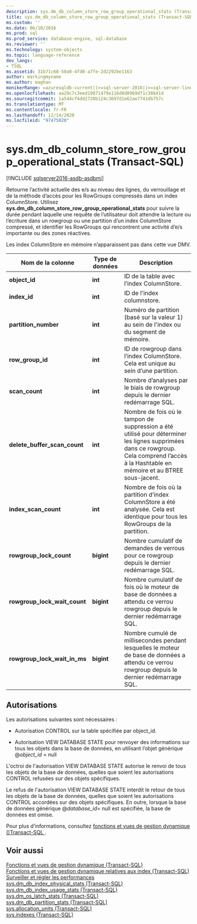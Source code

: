 ```yaml
---
description: sys.dm_db_column_store_row_group_operational_stats (Transact-SQL)
title: sys.dm_db_column_store_row_group_operational_stats (Transact-SQL) | Microsoft Docs
ms.custom: ''
ms.date: 06/10/2016
ms.prod: sql
ms.prod_service: database-engine, sql-database
ms.reviewer: ''
ms.technology: system-objects
ms.topic: language-reference
dev_langs:
- TSQL
ms.assetid: 31b71c68-50a0-4fd8-a7fe-2d2292be1163
author: markingmyname
ms.author: maghan
monikerRange: =azuresqldb-current||>=sql-server-2016||>=sql-server-linux-2017||=azuresqldb-mi-current
ms.openlocfilehash: aa29c7c3eed19871479e116d8d8969d71c38641d
ms.sourcegitcommit: 1a544cf4dd2720b124c3697d1e62ae7741db757c
ms.translationtype: MT
ms.contentlocale: fr-FR
ms.lasthandoff: 12/14/2020
ms.locfileid: "97475020"
---
```

# <a name="sysdm_db_column_store_row_group_operational_stats-transact-sql"></a>sys.dm_db_column_store_row_group_operational_stats (Transact-SQL)

[!INCLUDE [sqlserver2016-asdb-asdbmi](../../includes/applies-to-version/sqlserver2016-asdb-asdbmi.md)]

  Retourne l’activité actuelle des e/s au niveau des lignes, du verrouillage et de la méthode d’accès pour les RowGroups compressés dans un index ColumnStore. Utilisez **sys.dm_db_column_store_row_group_operational_stats** pour suivre la durée pendant laquelle une requête de l’utilisateur doit attendre la lecture ou l’écriture dans un rowgroup ou une partition d’un index ColumnStore compressé, et identifier les RowGroups qui rencontrent une activité d’e/s importante ou des zones réactives.  
  
 Les index ColumnStore en mémoire n’apparaissent pas dans cette vue DMV.  
 
 
|Nom de la colonne|Type de données|Description|  
|-----------------|---------------|-----------------|  
|**object_id**|**int**|ID de la table avec l’index ColumnStore.|  
|**index_id**|**int**|ID de l'index columnstore.|  
|**partition_number**|**int**|Numéro de partition (basé sur la valeur 1) au sein de l'index ou du segment de mémoire.|  
|**row_group_id**|**int**|ID de rowgroup dans l’index ColumnStore. Cela est unique au sein d’une partition.|  
|**scan_count**|**int**|Nombre d’analyses par le biais de rowgroup depuis le dernier redémarrage SQL.|  
|**delete_buffer_scan_count**|**int**|Nombre de fois où le tampon de suppression a été utilisé pour déterminer les lignes supprimées dans ce rowgroup. Cela comprend l’accès à la Hashtable en mémoire et au BTREE sous-jacent.|  
|**index_scan_count**|**int**|Nombre de fois où la partition d’index ColumnStore a été analysée. Cela est identique pour tous les RowGroups de la partition.|  
|**rowgroup_lock_count**|**bigint**|Nombre cumulatif de demandes de verrous pour ce rowgroup depuis le dernier redémarrage SQL.|  
|**rowgroup_lock_wait_count**|**bigint**|Nombre cumulatif de fois où le moteur de base de données a attendu ce verrou rowgroup depuis le dernier redémarrage SQL.|  
|**rowgroup_lock_wait_in_ms**|**bigint**|Nombre cumulé de millisecondes pendant lesquelles le moteur de base de données a attendu ce verrou rowgroup depuis le dernier redémarrage SQL.|  
  
## <a name="permissions"></a>Autorisations  
 Les autorisations suivantes sont nécessaires :  
  
-   Autorisation CONTROL sur la table spécifiée par object_id.  
  
-   Autorisation VIEW DATABASE STATE pour renvoyer des informations sur tous les objets dans la base de données, en utilisant l’objet générique @*object_id* = null  
  
 L'octroi de l'autorisation VIEW DATABASE STATE autorise le renvoi de tous les objets de la base de données, quelles que soient les autorisations CONTROL refusées sur des objets spécifiques.  
  
 Le refus de l'autorisation VIEW DATABASE STATE interdit le retour de tous les objets de la base de données, quelles que soient les autorisations CONTROL accordées sur des objets spécifiques. En outre, lorsque la base de données générique @*database_id*= null est spécifiée, la base de données est omise.  
  
 Pour plus d’informations, consultez [fonctions et vues de gestion dynamique &#40;&#41;Transact-SQL ](~/relational-databases/system-dynamic-management-views/system-dynamic-management-views.md).  
  
## <a name="see-also"></a>Voir aussi  
 [Fonctions et vues de gestion dynamique &#40;Transact-SQL&#41;](~/relational-databases/system-dynamic-management-views/system-dynamic-management-views.md)   
 [Fonctions et vues de gestion dynamique relatives aux index &#40;Transact-SQL&#41;](../../relational-databases/system-dynamic-management-views/index-related-dynamic-management-views-and-functions-transact-sql.md)   
 [Surveiller et régler les performances](../../relational-databases/performance/monitor-and-tune-for-performance.md)   
 [sys.dm_db_index_physical_stats &#40;Transact-SQL&#41;](../../relational-databases/system-dynamic-management-views/sys-dm-db-index-physical-stats-transact-sql.md)   
 [sys.dm_db_index_usage_stats &#40;Transact-SQL&#41;](../../relational-databases/system-dynamic-management-views/sys-dm-db-index-usage-stats-transact-sql.md)   
 [sys.dm_os_latch_stats &#40;Transact-SQL&#41;](../../relational-databases/system-dynamic-management-views/sys-dm-os-latch-stats-transact-sql.md)   
 [sys.dm_db_partition_stats &#40;Transact-SQL&#41;](../../relational-databases/system-dynamic-management-views/sys-dm-db-partition-stats-transact-sql.md)   
 [sys.allocation_units &#40;Transact-SQL&#41;](../../relational-databases/system-catalog-views/sys-allocation-units-transact-sql.md)   
 [sys.indexes &#40;Transact-SQL&#41;](../../relational-databases/system-catalog-views/sys-indexes-transact-sql.md)  
  
  

